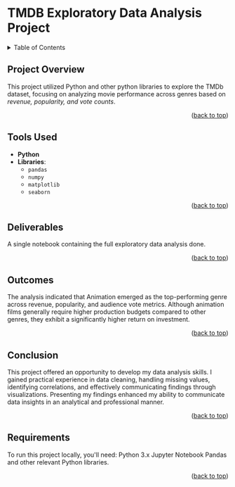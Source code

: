 <a id="readme-top"></a>

# TMDB Exploratory Data Analysis Project

<!-- TABLE OF CONTENTS -->
<details>
  <summary>Table of Contents</summary>
  <ol>
    <li>
      <a href="#project-overview">Project Overview</a>
    </li>
    <li>
      <a href="#tools-used">Tools Used</a>
    </li>
    <li>
      <a href="#deliverables">Deliverables</a>
    </li>
    <li>
      <a href="#outcomes">Outcomes</a>
    </li>
    <li>
      <a href="#conclusion">Conclusion</a>
    </li>
    <li>
      <a href="#requirements">Requirements</a>
  </ol>
</details>



<!-- PROJECT OVERVIEW -->
## Project Overview

This project utilized Python and other python libraries to explore the TMDb dataset, focusing on analyzing movie performance across genres based on *revenue, popularity, and vote counts*.

<p align="right">(<a href="#readme-top">back to top</a>)</p>


<!-- Tools Used -->
## Tools Used

* **Python**
* **Libraries**:
  * `pandas`
  * `numpy`
  * `matplotlib`
  * `seaborn`

<p align="right">(<a href="#readme-top">back to top</a>)</p>


<!-- Deliverables -->
## Deliverables
A single notebook containing the full exploratory data analysis done.

<p align="right">(<a href="#readme-top">back to top</a>)</p>


<!-- Outcomes -->
## Outcomes
The analysis indicated that Animation emerged as the top-performing genre across revenue, popularity, and audience vote metrics. Although animation films generally require higher production budgets compared to other genres, they exhibit a significantly higher return on investment.

<p align="right">(<a href="#readme-top">back to top</a>)</p>

<!-- Conclusion -->
## Conclusion
This project offered an opportunity to develop my data analysis skills. I gained practical experience in data cleaning, handling missing values, identifying correlations, and effectively communicating findings through visualizations. Presenting my findings enhanced my ability to communicate data insights in an analytical and professional manner.
<p align="right">(<a href="#readme-top">back to top</a>)</p>

<!-- Requirements -->
## Requirements
To run this project locally, you'll need: Python 3.x Jupyter Notebook Pandas and other relevant Python libraries. 

<p align="right">(<a href="#readme-top">back to top</a>)</p>

